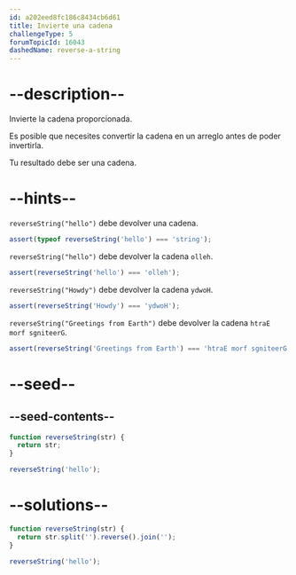 ```yaml
---
id: a202eed8fc186c8434cb6d61
title: Invierte una cadena
challengeType: 5
forumTopicId: 16043
dashedName: reverse-a-string
---
```


# --description--

Invierte la cadena proporcionada.

Es posible que necesites convertir la cadena en un arreglo antes de poder invertirla.

Tu resultado debe ser una cadena.

# --hints--

`reverseString("hello")` debe devolver una cadena.

```js
assert(typeof reverseString('hello') === 'string');
```

`reverseString("hello")` debe devolver la cadena `olleh`.

```js
assert(reverseString('hello') === 'olleh');
```

`reverseString("Howdy")` debe devolver la cadena `ydwoH`.

```js
assert(reverseString('Howdy') === 'ydwoH');
```

`reverseString("Greetings from Earth")` debe devolver la cadena `htraE morf sgniteerG`.

```js
assert(reverseString('Greetings from Earth') === 'htraE morf sgniteerG');
```

# --seed--

## --seed-contents--

```js
function reverseString(str) {
  return str;
}

reverseString('hello');
```

# --solutions--

```js
function reverseString(str) {
  return str.split('').reverse().join('');
}

reverseString('hello');
```
